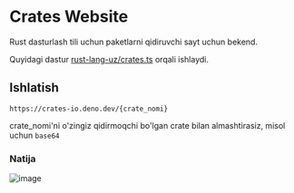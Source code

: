 # Crates Website

Rust dasturlash tili uchun paketlarni qidiruvchi sayt uchun bekend.

Quyidagi dastur
[rust-lang-uz/crates.ts](https://github.com/rust-lang-uz/crates.ts) orqali
ishlaydi.

## Ishlatish

```
https://crates-io.deno.dev/{crate_nomi}
```

crate_nomi'ni o'zingiz qidirmoqchi bo'lgan crate bilan almashtirasiz, misol
uchun `base64`

### Natija

![image](https://i.imgur.com/jbSlkbp.png)
